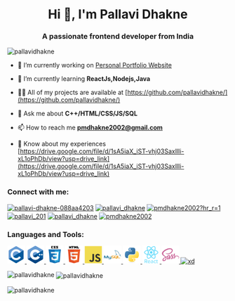<h1 align="center">Hi 👋, I'm Pallavi Dhakne</h1>
<h3 align="center">A passionate frontend developer from India</h3>

<p align="left"> <img src="https://komarev.com/ghpvc/?username=pallavidhakne&label=Profile%20views&color=0e75b6&style=flat" alt="pallavidhakne" /> </p>

- 🔭 I’m currently working on [Personal Portfolio Website](https://github.com/pallavidhakne/Pallavi_Portfolio_Website)

- 🌱 I’m currently learning **ReactJs,Nodejs,Java**

- 👨‍💻 All of my projects are available at [https://github.com/pallavidhakne/](https://github.com/pallavidhakne/)

- 💬 Ask me about **C++/HTML/CSS/JS/SQL**

- 📫 How to reach me **pmdhakne2002@gmail.com**

- 📄 Know about my experiences [https://drive.google.com/file/d/1sA5iaX_iST-vhj03SaxIlli-xL1oPhDb/view?usp=drive_link](https://drive.google.com/file/d/1sA5iaX_iST-vhj03SaxIlli-xL1oPhDb/view?usp=drive_link)

<h3 align="left">Connect with me:</h3>
<p align="left">
<a href="https://linkedin.com/in/pallavi-dhakne-088aa4203" target="blank"><img align="center" src="https://raw.githubusercontent.com/rahuldkjain/github-profile-readme-generator/master/src/images/icons/Social/linked-in-alt.svg" alt="pallavi-dhakne-088aa4203" height="30" width="40" /></a>
<a href="https://www.codechef.com/users/pallavi_dhakne" target="blank"><img align="center" src="https://cdn.jsdelivr.net/npm/simple-icons@3.1.0/icons/codechef.svg" alt="pallavi_dhakne" height="30" width="40" /></a>
<a href="https://www.hackerrank.com/pmdhakne2002?hr_r=1" target="blank"><img align="center" src="https://raw.githubusercontent.com/rahuldkjain/github-profile-readme-generator/master/src/images/icons/Social/hackerrank.svg" alt="pmdhakne2002?hr_r=1" height="30" width="40" /></a>
<a href="https://codeforces.com/profile/pallavi_201" target="blank"><img align="center" src="https://raw.githubusercontent.com/rahuldkjain/github-profile-readme-generator/master/src/images/icons/Social/codeforces.svg" alt="pallavi_201" height="30" width="40" /></a>
<a href="https://www.leetcode.com/pallavi_dhakne" target="blank"><img align="center" src="https://raw.githubusercontent.com/rahuldkjain/github-profile-readme-generator/master/src/images/icons/Social/leet-code.svg" alt="pallavi_dhakne" height="30" width="40" /></a>
<a href="https://auth.geeksforgeeks.org/user/pmdhakne2002" target="blank"><img align="center" src="https://raw.githubusercontent.com/rahuldkjain/github-profile-readme-generator/master/src/images/icons/Social/geeks-for-geeks.svg" alt="pmdhakne2002" height="30" width="40" /></a>
</p>

<h3 align="left">Languages and Tools:</h3>
<p align="left"> <a href="https://www.cprogramming.com/" target="_blank" rel="noreferrer"> <img src="https://raw.githubusercontent.com/devicons/devicon/master/icons/c/c-original.svg" alt="c" width="40" height="40"/> </a> <a href="https://www.w3schools.com/cpp/" target="_blank" rel="noreferrer"> <img src="https://raw.githubusercontent.com/devicons/devicon/master/icons/cplusplus/cplusplus-original.svg" alt="cplusplus" width="40" height="40"/> </a> <a href="https://www.w3schools.com/css/" target="_blank" rel="noreferrer"> <img src="https://raw.githubusercontent.com/devicons/devicon/master/icons/css3/css3-original-wordmark.svg" alt="css3" width="40" height="40"/> </a> <a href="https://www.w3.org/html/" target="_blank" rel="noreferrer"> <img src="https://raw.githubusercontent.com/devicons/devicon/master/icons/html5/html5-original-wordmark.svg" alt="html5" width="40" height="40"/> </a> <a href="https://developer.mozilla.org/en-US/docs/Web/JavaScript" target="_blank" rel="noreferrer"> <img src="https://raw.githubusercontent.com/devicons/devicon/master/icons/javascript/javascript-original.svg" alt="javascript" width="40" height="40"/> </a> <a href="https://www.mysql.com/" target="_blank" rel="noreferrer"> <img src="https://raw.githubusercontent.com/devicons/devicon/master/icons/mysql/mysql-original-wordmark.svg" alt="mysql" width="40" height="40"/> </a> <a href="https://www.python.org" target="_blank" rel="noreferrer"> <img src="https://raw.githubusercontent.com/devicons/devicon/master/icons/python/python-original.svg" alt="python" width="40" height="40"/> </a> <a href="https://reactjs.org/" target="_blank" rel="noreferrer"> <img src="https://raw.githubusercontent.com/devicons/devicon/master/icons/react/react-original-wordmark.svg" alt="react" width="40" height="40"/> </a> <a href="https://sass-lang.com" target="_blank" rel="noreferrer"> <img src="https://raw.githubusercontent.com/devicons/devicon/master/icons/sass/sass-original.svg" alt="sass" width="40" height="40"/> </a> <a href="https://www.adobe.com/products/xd.html" target="_blank" rel="noreferrer"> <img src="https://cdn.worldvectorlogo.com/logos/adobe-xd.svg" alt="xd" width="40" height="40"/> </a> </p>

<p><img align="left" src="https://github-readme-stats.vercel.app/api/top-langs?username=pallavidhakne&show_icons=true&locale=en&layout=compact" alt="pallavidhakne" /></p>

<p>&nbsp;<img align="center" src="https://github-readme-stats.vercel.app/api?username=pallavidhakne&show_icons=true&locale=en" alt="pallavidhakne" /></p>

<p><img align="center" src="https://github-readme-streak-stats.herokuapp.com/?user=pallavidhakne&" alt="pallavidhakne" /></p>
